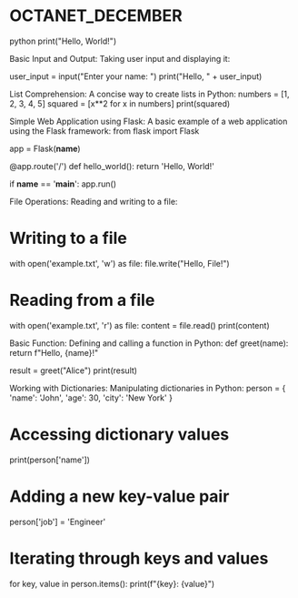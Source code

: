 # OCTANET_DECEMBER
python 
print("Hello, World!")

Basic Input and Output:
Taking user input and displaying it:

user_input = input("Enter your name: ")
print("Hello, " + user_input)

List Comprehension:
A concise way to create lists in Python:
numbers = [1, 2, 3, 4, 5]
squared = [x**2 for x in numbers]
print(squared)

Simple Web Application using Flask:
A basic example of a web application using the Flask framework:
from flask import Flask

app = Flask(__name__)

@app.route('/')
def hello_world():
    return 'Hello, World!'

if __name__ == '__main__':
    app.run()

File Operations:
Reading and writing to a file:
# Writing to a file
with open('example.txt', 'w') as file:
    file.write("Hello, File!")

# Reading from a file
with open('example.txt', 'r') as file:
    content = file.read()
    print(content)

Basic Function:
Defining and calling a function in Python:
def greet(name):
    return f"Hello, {name}!"

result = greet("Alice")
print(result)

Working with Dictionaries:
Manipulating dictionaries in Python:
person = {
    'name': 'John',
    'age': 30,
    'city': 'New York'
}

# Accessing dictionary values
print(person['name'])

# Adding a new key-value pair
person['job'] = 'Engineer'

# Iterating through keys and values
for key, value in person.items():
    print(f"{key}: {value}")
